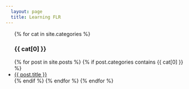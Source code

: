 ```yaml
---
  layout: page
  title: Learning FLR
---
```


<ul>
	{% for cat in site.categories %}
    <h3>{{ cat[0] }}</h3>
  {% for post in site.posts %}
    {% if post.categories contains {{ cat[0] }} %}
    	<li>
	      <a href="{{ post.url }}">{{ post.title }}</a>
    	</li>
    {% endif %}
  {% endfor %}
	{% endfor %}
</ul>



